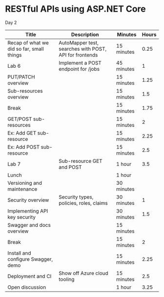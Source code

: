 # RESTful APIs using ASP.NET Core

Day 2

| Title | Description | Minutes | Hours |
| --- | --- | --- | --- |
| Recap of what we did so far, small things | AutoMapper test, searches with POST, API for frontends | 15 minutes | 0.25 |
| Lab 6 | Implement a POST endpoint for /jobs | 45 minutes | 1 |
| PUT/PATCH overview |   | 15 minutes | 1.25 |
| Sub-resources overview |   | 15 minutes | 1.5 |
| Break |   | 15 minutes | 1.75 |
| GET/POST sub-resources |   | 15 minutes | 2 |
| Ex: Add GET sub-resource |   | 15 minutes | 2.25 |
| Ex: Add POST sub-resource |   | 15 minutes | 2.5 |
| Lab 7 | Sub-resource GET and POST | 1 hour | 3.5 |
| Lunch |   | 1 hour |   |
| Versioning and maintenance |   | 30 minutes |   |
| Security overview | Security types, policies, roles, claims | 30 minutes | 1 |
| Implementing API key security |   | 30 minutes | 1.5 |
| Swagger and docs overview |   | 15 minutes |   |
| Break |   | 15 minutes | 2 |
| Install and configure Swagger, demo |   | 15 minutes | 2.25 |
| Deployment and CI | Show off Azure cloud tooling | 15 minutes | 2.5 |
| Open discussion |   | 1 hour | 3.25 |